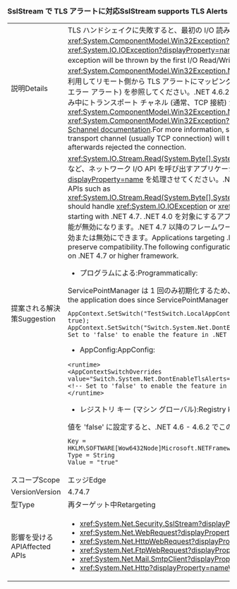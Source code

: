 ### <a name="sslstream-supports-tls-alerts"></a><span data-ttu-id="b4803-101">SslStream で TLS アラートに対応</span><span class="sxs-lookup"><span data-stu-id="b4803-101">SslStream supports TLS Alerts</span></span>

|   |   |
|---|---|
|<span data-ttu-id="b4803-102">説明</span><span class="sxs-lookup"><span data-stu-id="b4803-102">Details</span></span>|<span data-ttu-id="b4803-103">TLS ハンドシェイクに失敗すると、最初の I/O 読み取り/書き込み操作によって <xref:System.IO.IOException?displayProperty=name> と内部例外 <xref:System.ComponentModel.Win32Exception?displayProperty=name> がスローされます。</span><span class="sxs-lookup"><span data-stu-id="b4803-103">After a failed TLS handshake, an <xref:System.IO.IOException?displayProperty=name> with an inner <xref:System.ComponentModel.Win32Exception?displayProperty=name> exception will be thrown by the first I/O Read/Write operation.</span></span> <span data-ttu-id="b4803-104"><xref:System.ComponentModel.Win32Exception?displayProperty=name> の <xref:System.ComponentModel.Win32Exception.NativeErrorCode?displayProperty=name> コードは、この [Schannel ドキュメント](https://msdn.microsoft.com/library/windows/desktop/dd721886%28v=vs.85%29.aspx)に関するページを利用してリモート側から TLS アラートにマッピングできます。詳細については、「[RFC 2246: Section 7.2.2 Error alerts](https://tools.ietf.org/html/rfc2246#section-7.2.2)」(RFC 2246: Section 7.2.2 エラー アラート) を参照してください。.NET 4.6.2 以前の場合、相手がハンドシェイクに失敗した直後、接続を拒否した場合、書き込みまたは読み込み中にトランスポート チャネル (通常、TCP 接続) がタイムアウトになります。</span><span class="sxs-lookup"><span data-stu-id="b4803-104">The <xref:System.ComponentModel.Win32Exception.NativeErrorCode?displayProperty=name> code for the <xref:System.ComponentModel.Win32Exception?displayProperty=name> can be mapped to the TLS Alert from the remote party using this [Schannel documentation](https://msdn.microsoft.com/library/windows/desktop/dd721886%28v=vs.85%29.aspx).For more information, see [RFC 2246: Section 7.2.2 Error alerts](https://tools.ietf.org/html/rfc2246#section-7.2.2)The behavior in .NET 4.6.2 and below is that the transport channel (usually TCP connection) will timeout during either Write or Read if the other party failed the handshake and immediately afterwards rejected the connection.</span></span>|
|<span data-ttu-id="b4803-105">提案される解決策</span><span class="sxs-lookup"><span data-stu-id="b4803-105">Suggestion</span></span>|<span data-ttu-id="b4803-106"><xref:System.IO.Stream.Read(System.Byte[],System.Int32,System.Int32)>/<xref:System.IO.Stream.Write(System.Byte[],System.Int32,System.Int32)> など、ネットワーク I/O API を呼び出すアプリケーションに <xref:System.IO.IOException> または <xref:System.TimeoutException?displayProperty=name> を処理させてください。.NET 4.7 以降、TLS アラート機能は既定で有効になっています。</span><span class="sxs-lookup"><span data-stu-id="b4803-106">Applications calling network I/O APIs such as <xref:System.IO.Stream.Read(System.Byte[],System.Int32,System.Int32)>/<xref:System.IO.Stream.Write(System.Byte[],System.Int32,System.Int32)> should handle <xref:System.IO.IOException> or <xref:System.TimeoutException?displayProperty=name>.The TLS Alerts feature is enabled by default starting with .NET 4.7.</span></span> <span data-ttu-id="b4803-107">.NET 4.0 を対象にするアプリケーション - .NET 4.7 以降で実行している .NET 4.6.2 の場合、互換性を維持するためにこの機能が無効になります。.NET 4.7 以降のフレームワークを実行している .NET 4.6 以上のアプリケーションでは、次の構成 API を利用し、この機能を有効または無効にできます。</span><span class="sxs-lookup"><span data-stu-id="b4803-107">Applications targeting .NET 4.0 - .NET 4.6.2 running on a .NET 4.7 or higher system will have the feature disabled to preserve compatibility.The following configuration API is available to enable or disable the feature for .NET 4.6 and above applications running on .NET 4.7 or higher framework.</span></span><ul><li><span data-ttu-id="b4803-108">プログラムによる:</span><span class="sxs-lookup"><span data-stu-id="b4803-108">Programmatically:</span></span></li></ul><span data-ttu-id="b4803-109">ServicePointManager は 1 回のみ初期化するため、アプリケーションで行われる一番最初の動作にする必要があります。</span><span class="sxs-lookup"><span data-stu-id="b4803-109">Must be the very first thing the application does since ServicePointManager will initialize only once:</span></span><pre><code class="language-C#">AppContext.SetSwitch(&quot;TestSwitch.LocalAppContext.DisableCaching&quot;, true);&#13;&#10;AppContext.SetSwitch(&quot;Switch.System.Net.DontEnableTlsAlerts&quot;, true); // Set to &#39;false&#39; to enable the feature in .NET 4.6 - 4.6.2.&#13;&#10;</code></pre><ul><li><span data-ttu-id="b4803-110">AppConfig:</span><span class="sxs-lookup"><span data-stu-id="b4803-110">AppConfig:</span></span></li></ul><pre><code class="language-XML">&lt;runtime&gt;&#13;&#10;&lt;AppContextSwitchOverrides value=&quot;Switch.System.Net.DontEnableTlsAlerts=true&quot;/&gt;&#13;&#10;&lt;!-- Set to &#39;false&#39; to enable the feature in .NET 4.6 - 4.6.2. --&gt;&#13;&#10;&lt;/runtime&gt;&#13;&#10;</code></pre><ul><li><span data-ttu-id="b4803-111">レジストリ キー (マシン グローバル):</span><span class="sxs-lookup"><span data-stu-id="b4803-111">Registry key (machine global):</span></span></li></ul><span data-ttu-id="b4803-112">値を 'false' に設定すると、.NET 4.6 - 4.6.2 でこの機能が有効になります。</span><span class="sxs-lookup"><span data-stu-id="b4803-112">Set the Value to 'false' to enable the feature in .NET 4.6 - 4.6.2.</span></span><pre><code>Key = HKLM\SOFTWARE\[Wow6432Node\]Microsoft\.NETFramework\AppContext\Switch.System.Net.DontEnableTlsAlerts&#13;&#10;Type = String&#13;&#10;Value = &quot;true&quot;&#13;&#10;</code></pre>|
|<span data-ttu-id="b4803-113">スコープ</span><span class="sxs-lookup"><span data-stu-id="b4803-113">Scope</span></span>|<span data-ttu-id="b4803-114">エッジ</span><span class="sxs-lookup"><span data-stu-id="b4803-114">Edge</span></span>|
|<span data-ttu-id="b4803-115">Version</span><span class="sxs-lookup"><span data-stu-id="b4803-115">Version</span></span>|<span data-ttu-id="b4803-116">4.7</span><span class="sxs-lookup"><span data-stu-id="b4803-116">4.7</span></span>|
|<span data-ttu-id="b4803-117">型</span><span class="sxs-lookup"><span data-stu-id="b4803-117">Type</span></span>|<span data-ttu-id="b4803-118">再ターゲット中</span><span class="sxs-lookup"><span data-stu-id="b4803-118">Retargeting</span></span>|
|<span data-ttu-id="b4803-119">影響を受ける API</span><span class="sxs-lookup"><span data-stu-id="b4803-119">Affected APIs</span></span>|<ul><li><xref:System.Net.Security.SslStream?displayProperty=nameWithType></li><li><xref:System.Net.WebRequest?displayProperty=nameWithType></li><li><xref:System.Net.HttpWebRequest?displayProperty=nameWithType></li><li><xref:System.Net.FtpWebRequest?displayProperty=nameWithType></li><li><xref:System.Net.Mail.SmtpClient?displayProperty=nameWithType></li><li><xref:System.Net.Http?displayProperty=nameWithType></li></ul>|

